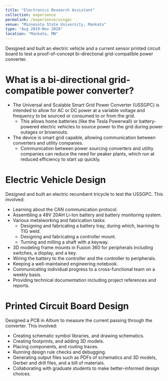 ```yaml
---
title: "Electronics Research Assistant"
collection: experience
permalink: /experience/ussgpc
venue: "Minnesota State University, Mankato"
type: "Aug 2019-Nov 2020"
location: "Mankato, MN"
---
```


Designed and built an electric vehicle and a current sensor printed circuit board to test a proof-of-concept bi-directional grid-compatible power converter.

What is a bi-directional grid-compatible power converter?
======
* The Universal and Scalable Smart Grid Power Converter (USSGPC) is intended to allow for AC or DC power at a variable voltage and frequency to be sourced or consumed to or from the grid.
  * This allows home batteries (like the Tesla Powerwall) or battery-powered electric vehicles to source power to the grid during power outages or brownouts.
* The device is smart grid capable, allowing communication between converters and utility companies.
  * Communication between power sourcing converters and utility companies can reduce the need for peaker plants, which run at reduced efficiency to start up quickly.

Electric Vehicle Design
======
Designed and built an electric recumbent tricycle to test the USSGPC. This involved:
* Learning about the CAN communication protocol.
* Assembling a 48V 20AH Li-Ion battery and battery monitoring system.
* Various metalworking and fabrication tasks:
  * Designing and fabricating a battery tray, during which, learning to TIG weld.
  * Designing and fabricating a controller mount.
  * Turning and milling a shaft with a keyway.
* 3D modeling frame mounts in Fusion 360 for peripherals including switches, a display, and a key.
* Wiring the battery to the controller and the controller to peripherals.
* Keeping a well-maintained engineering notebook.
* Communicating individual progress to a cross-functional team on a weekly basis.
* Providing technical documentation including project references and reports.

Printed Circuit Board Design
======
Designed a PCB in Altium to measure the current passing through the converter. This involved:
* Creating schematic symbol libraries, and drawing schematics.
* Creating footprints, and adding 3D models.
* Placing components, and routing traces.
* Running design rule checks and debugging.
* Generating output files such as PDFs of schematics and 3D models, Gerber and drill files, and a bill of materials.
* Collaborating with graduate students to make better-informed design choices.
